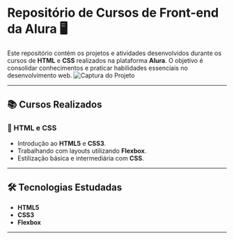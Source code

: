 # Repositório de Cursos de Front-end da Alura 🖥️

Este repositório contém os projetos e atividades desenvolvidos durante os cursos de **HTML** e **CSS** realizados na plataforma **Alura**. O objetivo é consolidar conhecimentos e praticar habilidades essenciais no desenvolvimento web.
![Captura do Projeto](https://i.imgur.com/etB8YX2.png)

---

## 📚 Cursos Realizados
### 🌟 HTML e CSS
- Introdução ao **HTML5** e **CSS3**.
- Trabalhando com layouts utilizando **Flexbox**.
- Estilização básica e intermediária com **CSS**.

---

## 🛠️ Tecnologias Estudadas
- **HTML5**
- **CSS3**
- **Flexbox**

---
